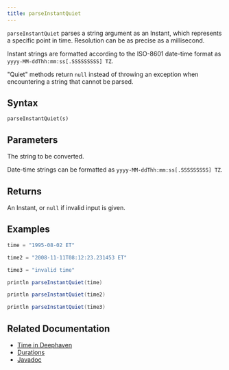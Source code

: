 ```yaml
---
title: parseInstantQuiet
---
```


`parseInstantQuiet` parses a string argument as an Instant, which represents a specific point in time. Resolution can be as precise as a millisecond.

Instant strings are formatted according to the ISO-8601 date-time format as `yyyy-MM-ddThh:mm:ss[.SSSSSSSSS] TZ`.

"Quiet" methods return `null` instead of throwing an exception when encountering a string that cannot be parsed.

## Syntax

```
parseInstantQuiet(s)
```

## Parameters

<ParamTable>
<Param name="s" type="string">

The string to be converted.

Date-time strings can be formatted as `yyyy-MM-ddThh:mm:ss[.SSSSSSSSS] TZ`.

</Param>
</ParamTable>

## Returns

An Instant, or `null` if invalid input is given.

## Examples

```groovy order=:log
time = "1995-08-02 ET"

time2 = "2008-11-11T08:12:23.231453 ET"

time3 = "invalid time"

println parseInstantQuiet(time)

println parseInstantQuiet(time2)

println parseInstantQuiet(time3)
```

## Related Documentation

- [Time in Deephaven](../../../conceptual/time-in-deephaven.md)
- [Durations](../../query-language/types/durations.md)
- [Javadoc](https://deephaven.io/core/javadoc/io/deephaven/time/DateTimeUtils.html#parseInstantQuiet(java.lang.String))
